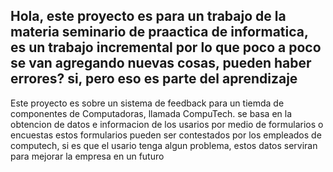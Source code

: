 Hola, este proyecto es para un trabajo de la materia seminario de praactica de informatica, 
es un trabajo incremental por lo que poco a poco se van agregando nuevas cosas, 
pueden haber errores? si, pero eso es parte del aprendizaje
----------------------------------------------------------------------------------
Este proyecto es sobre un sistema de feedback para un tiemda de componentes de Computadoras, llamada CompuTech.
se basa en la obtencion de datos e informacion de los usarios por medio de formularios o encuestas
estos formularios pueden ser contestados por los empleados de computech, si es que el usario tenga algun problema,
estos datos serviran para mejorar la empresa en un futuro
